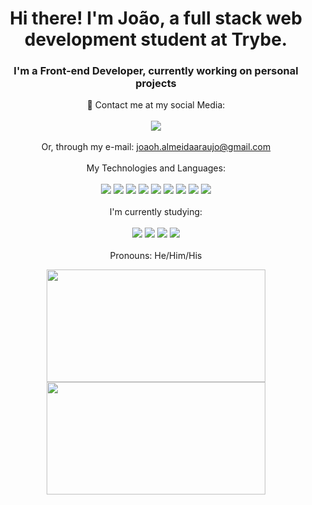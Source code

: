 <div align='center'>
	<h1>Hi there! I'm João, a full stack web development student at Trybe.</h1>
	<h3>I'm a Front-end Developer, currently working on personal projects</h3>


💬 Contact me at my social Media:
	<br></br>
	<a href="https://www.linkedin.com/in/joãohenriquealmeida/" target="blank">
		<img src="https://img.shields.io/badge/LinkedIn-0077B5?style=for-the-badge&logo=linkedin&logoColor=white" />
	</a>
	<br></br>
Or, through my e-mail: joaoh.almeidaaraujo@gmail.com
<br></br>
My Technologies and Languages: 
<br></br>
  <img src="https://img.shields.io/badge/Git-F05032?style=for-the-badge&logo=git&logoColor=white" />
  <img src="https://img.shields.io/badge/HTML5-E34F26?style=for-the-badge&logo=html5&logoColor=white" />
  <img src="https://img.shields.io/badge/CSS3-1572B6?style=for-the-badge&logo=css3&logoColor=white" />
  <img src="https://img.shields.io/badge/JavaScript-F7DF1E?style=for-the-badge&logo=javascript&logoColor=black" />
  <img src="https://img.shields.io/badge/React-20232A?style=for-the-badge&logo=react&logoColor=61DAFB" />
  <img src="https://img.shields.io/badge/React_Router-CA4245?style=for-the-badge&logo=react-router&logoColor=white" />
  <img src="https://img.shields.io/badge/Redux-593D88?style=for-the-badge&logo=redux&logoColor=white" />
  <img src="https://img.shields.io/badge/Bootstrap-563D7C?style=for-the-badge&logo=bootstrap&logoColor=white" />
  <img src="https://img.shields.io/badge/Jest-C21325?style=for-the-badge&logo=jest&logoColor=white" />
	<br></br>
I'm currently studying:
<br></br>
  <img src="https://img.shields.io/badge/TypeScript-007ACC?style=for-the-badge&logo=typescript&logoColor=white" />
  <img src="https://img.shields.io/badge/MySQL-00000F?style=for-the-badge&logo=mysql&logoColor=white" />
  <img src="https://img.shields.io/badge/MongoDB-white?style=for-the-badge&logo=mongodb&logoColor=4EA94B" />
  <img src="https://img.shields.io/badge/Node.js-339933?style=for-the-badge&logo=nodedotjs&logoColor=white" />
<br></br>
Pronouns: He/Him/His
<div>
  <img height="180em" src="https://github-readme-stats.vercel.app/api?username=JoaoHenriqueAlmeida&show_icons=true&theme=tokyonight" width="350"/>
  <img height="180em" src="https://github-readme-stats.vercel.app/api/top-langs/?username=JoaoHenriqueAlmeida&layout=compact&theme=tokyonight" width="350"/>
</div>
</div>


